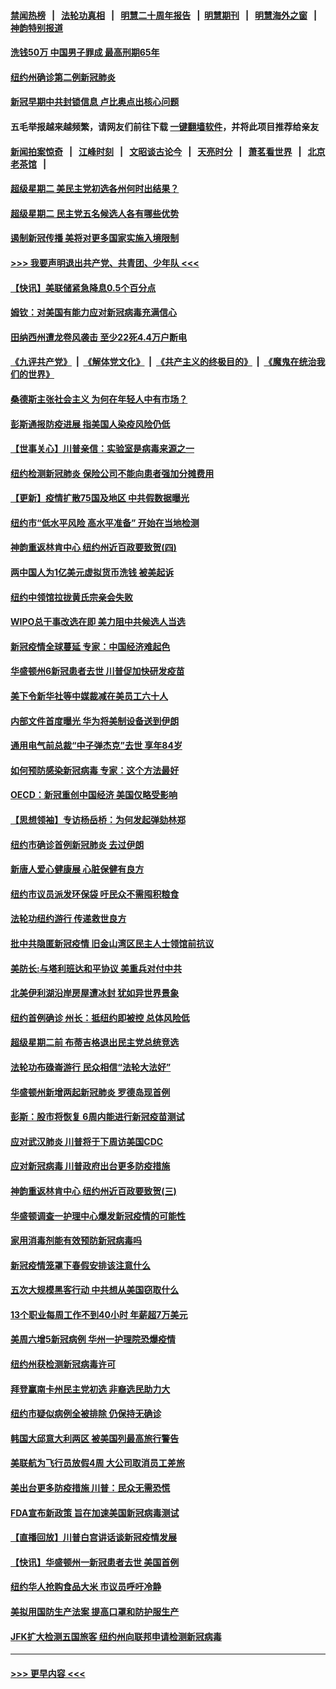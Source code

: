 #### [禁闻热榜](热点新闻.md?=0)  &nbsp;&nbsp;|&nbsp;&nbsp; [法轮功真相](https://github.com/gfw-breaker/truth/blob/master/README.md?=0) &nbsp;&nbsp;|&nbsp;&nbsp; [明慧二十周年报告](https://github.com/gfw-breaker/mh-reports/blob/master/README.md?=0) &nbsp;&nbsp;|&nbsp;&nbsp;[明慧期刊](https://github.com/gfw-breaker/mh-qikan) &nbsp;&nbsp;|&nbsp;&nbsp; [明慧海外之窗](https://github.com/gfw-breaker/mh-news/blob/master/README.md?=0) &nbsp;&nbsp;|&nbsp;&nbsp; [神韵特别报道](https://github.com/gfw-breaker/mh-news/blob/master/shenyun.md?=0)
#### [洗钱50万 中国男子罪成 最高刑期65年](../pages/nsc412/n11912754.md?t=03040602) 
#### [纽约州确诊第二例新冠肺炎](../pages/nsc412/n11912735.md?t=03040602) 
#### [新冠早期中共封锁信息 卢比奥点出核心问题](../pages/nsc412/n11912630.md?t=03040602) 
#### 五毛举报越来越频繁，请网友们前往下载 [一键翻墙软件](https://github.com/gfw-breaker/ssr-accounts)，并将此项目推荐给亲友
#### [新闻拍案惊奇](https://github.com/gfw-breaker/banned-news/blob/master/pages/link4.md) &nbsp;&nbsp;|&nbsp;&nbsp; [江峰时刻](https://github.com/gfw-breaker/banned-news/blob/master/pages/link4.md) &nbsp;&nbsp;|&nbsp;&nbsp; [文昭谈古论今](https://github.com/gfw-breaker/banned-news/blob/master/pages/link4.md) &nbsp;&nbsp;|&nbsp;&nbsp; [天亮时分](https://github.com/gfw-breaker/banned-news/blob/master/pages/link4.md) &nbsp;&nbsp;|&nbsp;&nbsp; [萧茗看世界](https://github.com/gfw-breaker/banned-news/blob/master/pages/link4.md) &nbsp;&nbsp;|&nbsp;&nbsp; [北京老茶馆](https://github.com/gfw-breaker/banned-news/blob/master/pages/link4.md) &nbsp;&nbsp;|&nbsp;&nbsp; 
#### [超级星期二 美民主党初选各州何时出结果？](../pages/nsc412/n11912565.md?t=03040602) 
#### [超级星期二 民主党五名候选人各有哪些优势](../pages/nsc412/n11912510.md?t=03040602) 
#### [遏制新冠传播 美将对更多国家实施入境限制](../pages/nsc412/n11912521.md?t=03040602) 
#### [>>> 我要声明退出共产党、共青团、少年队 <<<](https://github.com/begood0513/goodnews/blob/master/quit/letter.md) 
#### [【快讯】美联储紧急降息0.5个百分点](../pages/nsc412/n11912406.md?t=03040602) 
#### [姆钦：对美国有能力应对新冠病毒充满信心](../pages/nsc412/n11912446.md?t=03040602) 
#### [田纳西州遭龙卷风袭击 至少22死4.4万户断电](../pages/nsc412/n11912066.md?t=03040602) 
#### [《九评共产党》](https://github.com/begood0513/9ping.md/blob/master/README.md) &nbsp;|&nbsp; [《解体党文化》](../../../../jtdwh.md/blob/master/README.md)  &nbsp;|&nbsp; [《共产主义的终极目的》](../../../../gczydzjmd.md/blob/master/README.md) &nbsp;|&nbsp; [《魔鬼在统治我们的世界》](../../../../mgztzwmdsj.md/blob/master/README.md) 
#### [桑德斯主张社会主义 为何在年轻人中有市场？](../pages/nsc412/n11911086.md?t=03040602) 
#### [彭斯通报防疫进展 指美国人染疫风险仍低](../pages/nsc412/n11910872.md?t=03040602) 
#### [【世事关心】川普亲信：实验室是病毒来源之一](../pages/nsc412/n11910876.md?t=03040602) 
#### [纽约检测新冠肺炎  保险公司不能向患者强加分摊费用](../pages/nsc412/n11911167.md?t=03040602) 
#### [【更新】疫情扩散75国及地区 中共假数据曝光](../pages/nsc412/n11890652.md?t=03040602) 
#### [纽约市“低水平风险 高水平准备” 开始在当地检测](../pages/nsc412/n11911154.md?t=03040602) 
#### [神韵重返林肯中心 纽约州近百政要致贺(四)](../pages/nsc412/n11908757.md?t=03040602) 
#### [两中国人为1亿美元虚拟货币洗钱 被美起诉](../pages/nsc412/n11910880.md?t=03040602) 
#### [纽约中领馆拉拢黄氏宗亲会失败](../pages/nsc412/n11910480.md?t=03040602) 
#### [WIPO总干事改选在即 美力阻中共候选人当选](../pages/nsc412/n11910464.md?t=03040602) 
#### [新冠疫情全球蔓延 专家：中国经济难起色](../pages/nsc412/n11910439.md?t=03040602) 
#### [华盛顿州6新冠患者去世 川普促加快研发疫苗](../pages/nsc412/n11910399.md?t=03040602) 
#### [美下令新华社等中媒裁减在美员工六十人](../pages/nsc412/n11910256.md?t=03040602) 
#### [内部文件首度曝光 华为将美制设备送到伊朗](../pages/nsc412/n11910211.md?t=03040602) 
#### [通用电气前总裁“中子弹杰克”去世 享年84岁](../pages/nsc412/n11910095.md?t=03040602) 
#### [如何预防感染新冠病毒 专家：这个方法最好](../pages/nsc412/n11909928.md?t=03040602) 
#### [OECD：新冠重创中国经济 美国仅略受影响](../pages/nsc412/n11910023.md?t=03040602) 
#### [【思想领袖】专访杨岳桥：为何发起弹劾林郑](../pages/nsc412/n11810919.md?t=03040602) 
#### [纽约市确诊首例新冠肺炎  去过伊朗](../pages/nsc412/n11908737.md?t=03040602) 
#### [新唐人爱心健康展  心脏保健有良方](../pages/nsc412/n11908619.md?t=03040602) 
#### [纽约市议员派发环保袋  吁民众不需囤积粮食](../pages/nsc412/n11908742.md?t=03040602) 
#### [法轮功纽约游行 传递救世良方](../pages/nsc412/n11907831.md?t=03040602) 
#### [批中共隐匿新冠疫情  旧金山湾区民主人士领馆前抗议](../pages/nsc412/n11908761.md?t=03040602) 
#### [美防长:与塔利班达和平协议 美重兵对付中共](../pages/nsc412/n11908366.md?t=03040602) 
#### [北美伊利湖沿岸房屋遭冰封 犹如异世界景象](../pages/nsc412/n11908465.md?t=03040602) 
#### [纽约首例确诊 州长：抵纽约即被控 总体风险低](../pages/nsc412/n11908143.md?t=03040602) 
#### [超级星期二前 布蒂吉格退出民主党总统竞选](../pages/nsc412/n11908156.md?t=03040602) 
#### [法轮功布碌崙游行 民众相信“法轮大法好”](../pages/nsc412/n11907645.md?t=03040602) 
#### [华盛顿州新增两起新冠肺炎 罗德岛现首例](../pages/nsc412/n11907757.md?t=03040602) 
#### [彭斯：股市将恢复 6周内能进行新冠疫苗测试](../pages/nsc412/n11907550.md?t=03040602) 
#### [应对武汉肺炎 川普将于下周访美国CDC](../pages/nsc412/n11907493.md?t=03040602) 
#### [应对新冠病毒 川普政府出台更多防疫措施](../pages/nsc412/n11907354.md?t=03040602) 
#### [神韵重返林肯中心 纽约州近百政要致贺(三)](../pages/nsc412/n11904356.md?t=03040602) 
#### [华盛顿调查一护理中心爆发新冠疫情的可能性](../pages/nsc412/n11907230.md?t=03040602) 
#### [家用消毒剂能有效预防新冠病毒吗](../pages/nsc412/n11905553.md?t=03040602) 
#### [新冠疫情笼罩下春假安排该注意什么](../pages/nsc412/n11906890.md?t=03040602) 
#### [五次大规模黑客行动 中共想从美国窃取什么](../pages/nsc412/n11899124.md?t=03040602) 
#### [13个职业每周工作不到40小时 年薪超7万美元](../pages/nsc412/n11893686.md?t=03040602) 
#### [美周六增5新冠病例 华州一护理院恐爆疫情](../pages/nsc412/n11905823.md?t=03040602) 
#### [纽约州获检测新冠病毒许可](../pages/nsc412/n11906069.md?t=03040602) 
#### [拜登赢南卡州民主党初选 非裔选民助力大](../pages/nsc412/n11905930.md?t=03040602) 
#### [纽约市疑似病例全被排除 仍保持无确诊](../pages/nsc412/n11906039.md?t=03040602) 
#### [韩国大邱意大利两区 被美国列最高旅行警告](../pages/nsc412/n11905944.md?t=03040602) 
#### [美联航为飞行员放假4周 大公司取消员工差旅](../pages/nsc412/n11905894.md?t=03040602) 
#### [美出台更多防疫措施 川普：民众无需恐慌](../pages/nsc412/n11905747.md?t=03040602) 
#### [FDA宣布新政策 旨在加速美国新冠病毒测试](../pages/nsc412/n11905693.md?t=03040602) 
#### [【直播回放】川普白宫讲话谈新冠疫情发展](../pages/nsc412/n11905588.md?t=03040602) 
#### [【快讯】华盛顿州一新冠患者去世 美国首例](../pages/nsc412/n11905571.md?t=03040602) 
#### [纽约华人抢购食品大米 市议员呼吁冷静](../pages/nsc412/n11904453.md?t=03040602) 
#### [美拟用国防生产法案 提高口罩和防护服生产](../pages/nsc412/n11905517.md?t=03040602) 
#### [JFK扩大检测五国旅客 纽约州向联邦申请检测新冠病毒](../pages/nsc412/n11905491.md?t=03040602) 

----
#### [ >>> 更早内容 <<< ](../indexes/nsc412-earlier.md)
